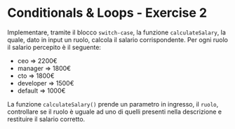 # Conditionals & Loops - Exercise 2
Implementare, tramite il blocco `switch-case`, la funzione `calculateSalary`, la quale, dato in input un ruolo, calcola il salario corrispondente.
Per ogni ruolo il salario percepito è il seguente:

* ceo => 2200€
* manager => 1800€
* cto => 1800€
* developer => 1500€
* default => 1000€

La funzione `calculateSalary()` prende un parametro in ingresso, il `ruolo`, controllare se il ruolo è uguale ad uno di quelli presenti nella descrizione e restituire il salario corretto.